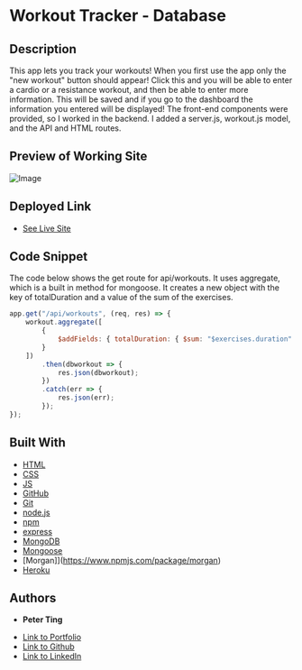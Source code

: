 # Workout Tracker - Database

## Description
This app lets you track your workouts! When you first use the app only the "new workout" button should appear! Click this and you will be able to enter a cardio or a resistance workout, and then be able to enter more information. This will be saved and if you go to the dashboard the information you entered will be displayed! The front-end components were provided, so I worked in the backend. I added a server.js, workout.js model, and the API and HTML routes.

## Preview of Working Site

![Image]()

## Deployed Link

* [See Live Site]()

## Code Snippet
The code below shows the get route for api/workouts. It uses aggregate, which is a built in method for mongoose. It creates a new object with the key of totalDuration and a value of the sum of the exercises.

``` JavaScript
app.get("/api/workouts", (req, res) => {
    workout.aggregate([
        {
            $addFields: { totalDuration: { $sum: "$exercises.duration" } }
        }
    ])
        .then(dbworkout => {
            res.json(dbworkout);
        })
        .catch(err => {
            res.json(err);
        });
});
```

## Built With

* [HTML](https://developer.mozilla.org/en-US/docs/Web/HTML)
* [CSS](https://developer.mozilla.org/en-US/docs/Web/CSS)
* [JS](https://www.javascript.com/)
* [GitHub](https://github.com/)
* [Git](https://git-scm.com/)
* [node.js](https://nodejs.org/en/)
* [npm](https://www.npmjs.com/)
* [express](https://www.npmjs.com/package/express)
* [MongoDB](https://www.npmjs.com/package/mongodb)
* [Mongoose](https://www.npmjs.com/package/mongoose)
* [Morgan]](https://www.npmjs.com/package/morgan)
* [Heroku](https://dashboard.heroku.com/)

## Authors

* **Peter Ting**

- [Link to Portfolio](https://portfolio-mk3.herokuapp.com/)
- [Link to Github](https://github.com/Pting1995)
- [Link to LinkedIn](https://www.linkedin.com/in/pting002/)